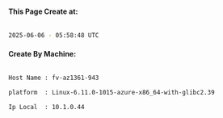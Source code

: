 
   
#### This Page Create at:

```bash

2025-06-06 - 05:58:48 UTC

```

#### Create By Machine:

```bash

Host Name : fv-az1361-943

platform  : Linux-6.11.0-1015-azure-x86_64-with-glibc2.39

Ip Local  : 10.1.0.44

```

